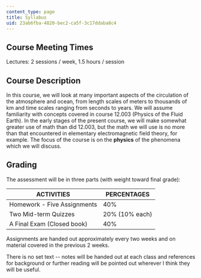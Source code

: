 ```yaml
---
content_type: page
title: Syllabus
uid: 23ab6fba-4820-bec2-ca5f-3c17ddaba8c4
---
```


Course Meeting Times
--------------------

Lectures: 2 sessions / week, 1.5 hours / session

Course Description
------------------

In this course, we will look at many important aspects of the circulation of the atmosphere and ocean, from length scales of meters to thousands of km and time scales ranging from seconds to years. We will assume familiarity with concepts covered in course 12.003 (Physics of the Fluid Earth). In the early stages of the present course, we will make somewhat greater use of math than did 12.003, but the math we will use is no more than that encountered in elementary electromagnetic field theory, for example. The focus of the course is on the **physics** of the phenomena which we will discuss.

Grading
-------

The assessment will be in three parts (with weight toward final grade):

| ACTIVITIES | PERCENTAGES |
| --- | --- |
| Homework - Five Assignments | 40% |
| Two Mid-term Quizzes | 20% (10% each) |
| A Final Exam (Closed book) | 40%  

Assignments are handed out approximately every two weeks and on material covered in the previous 2 weeks.

There is no set text -- notes will be handed out at each class and references for background or further reading will be pointed out wherever I think they will be useful.